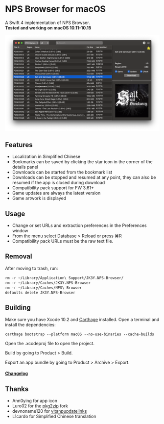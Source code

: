# NPS Browser for macOS

A Swift 4 implementation of NPS Browser.\
**Tested and working on macOS 10.11-10.15**

![](/Screenshots/main.png?raw=true)

## Features
* Localization in Simplified Chinese
* Bookmarks can be saved by clicking the star icon in the corner of the details panel
* Downloads can be started from the bookmark list
* Downloads can be stopped and resumed at any point, they can also be resumed if the app is closed during download
* Compatibility pack support for FW 3.61+
* Game updates are always the latest version
* Game artwork is displayed

## Usage
* Change or set URLs and extraction preferences in the Preferences window
* From the menu select Database > Reload or press ⌘R
* Compatibility pack URLs must be the raw text file.

## Removal
After moving to trash, run:
```
rm -r ~/Library/Application\ Support/JK3Y.NPS-Browser/
rm -r ~/Library/Caches/JK3Y.NPS-Browser
rm -r ~/Library/Caches/NPS\ Browser
defaults delete JK3Y.NPS-Browser
```

## Building
Make sure you have Xcode 10.2 and [Carthage][] installed.
Open a terminal and install the dependencies:
```
carthage bootstrap --platform macOS --no-use-binaries --cache-builds
```
Open the .xcodeproj file to open the project.

Build by going to Product > Build.

Export an app bundle by going to Product > Archive > Export.

#### [Changelog][]

## Thanks
* Ann0ying for app icon
* Luro02 for the [pkg2zip][] fork
* devnoname120 for [vitanpupdatelinks][]
* L1cardo for Simplified Chinese translation

[Carthage]: https://github.com/Carthage/Carthage
[Changelog]: https://github.com/JK3Y/NPS-Browser-macOS/blob/master/CHANGELOG.md
[pkg2zip]: https://github.com/Luro02/pkg2zip
[vitanpupdatelinks]: https://github.com/devnoname120/vitanpupdatelinks
